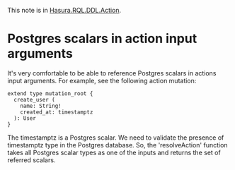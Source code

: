 This note is in [Hasura.RQL.DDL.Action](https://github.com/hasura/graphql-engine/blob/master/server/src-lib/Hasura/RQL/DDL/Action.hs#L89).

# Postgres scalars in action input arguments

It's very comfortable to be able to reference Postgres scalars in actions
input arguments. For example, see the following action mutation:

    extend type mutation_root {
      create_user (
        name: String!
        created_at: timestamptz
      ): User
    }

The timestamptz is a Postgres scalar. We need to validate the presence of
timestamptz type in the Postgres database. So, the 'resolveAction' function
takes all Postgres scalar types as one of the inputs and returns the set of
referred scalars.


